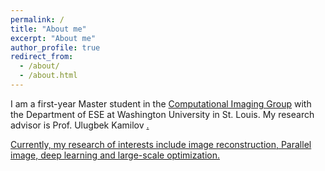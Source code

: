 ```yaml
---
permalink: /
title: "About me"
excerpt: "About me"
author_profile: true
redirect_from: 
  - /about/
  - /about.html
---
```


I am a first-year Master student in the <a href="https://cigroup.wustl.edu/">Computational Imaging Group</a> with the Department of ESE at Washington University in St. Louis. My research advisor is Prof. Ulugbek Kamilov <a href="https://cigroup.wustl.edu/ulugbek-s-kamilov/">.

Currently, my research of interests include image reconstruction, Parallel image, deep learning and large-scale optimization. 
